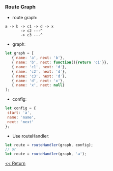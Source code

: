 ### Route Graph
*  route graph:
```
a -> b -> c1 -> d -> x
       -> c2 ---^ 
       -> c3 ---^ 
```
*  graph:
```javascript
let graph = [
   { name: 'a', next: 'b'},
   { name: 'b', next: function(){return 'c1'}},
   { name: 'c1', next: 'd'},
   { name: 'c2', next: 'd'},
   { name: 'c3', next: 'd'},
   { name: 'd', next: 'x'},
   { name: 'x', next: null}
];
```
*  config:
```javascript
let config = {
 start: 'a',
 name: 'name',
 next: 'next'
};
```
*  Use routeHandler:
```javascript
let route = routeHandler(graph, config);
// or
let route = routeHandler(graph, 'a');
```
[<< Return](../../README.md)